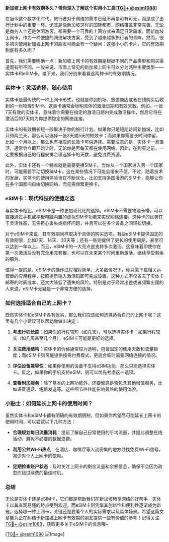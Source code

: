 **新加坡上网卡有效期多久？带你深入了解这个实用小工具[[TG💪+ @esim1088](https://t.me/s/esim1088)]**

在当今这个数字化时代，旅行者对于网络的需求已经不再是可有可无，而是成了出行计划中的重要一环。尤其是像新加坡这样的国际都市，网络覆盖非常完善，无论是商务人士还是休闲游客，都需要一个可靠的上网方式来满足日常需求。而新加坡上网卡，作为一种便捷的网络解决方案，受到了越来越多旅行者的青睐。然而，很多初次使用新加坡上网卡的朋友可能会有一个疑问：这张小小的卡片，它的有效期到底有多久呢？

首先，我们需要明确一点：新加坡上网卡的有效期是根据不同的产品类型和购买渠道而有所不同。一般来说，市面上常见的新加坡上网卡可以分为两种主要类型——实体卡和eSIM卡。接下来，我们分别来看看这两种卡的有效期情况。

### 实体卡：灵活选择，随心使用

实体卡是最传统的一种上网卡形式，也就是你到机场、旅游商店或者在线购买后收到的一张物理SIM卡。这类卡通常会标明具体的激活日期和有效天数。例如，一张7天有效的实体卡，意味着你需要在指定的激活日期内完成激活操作，然后它将在激活后的7天内为你提供稳定的网络连接。

实体卡的有效期长短一般取决于你的旅行计划。如果你只是短期访问新加坡，比如只待两三天，那么可以选择一张3天或5天的短效卡；而如果你需要长时间停留，比如一个月以上，那么也有相应的长效卡可供选择。需要注意的是，实体卡一旦激活，通常会立即开始计时，无论你是否每天都在使用网络。因此，在购买之前，一定要根据自己的行程安排合理选择卡的天数，避免浪费资源。

此外，实体卡还有一个特点就是需要更换SIM卡。当你从一个国家进入另一个国家时，可能需要手动切换SIM卡，这在某些情况下可能会带来不便。不过，随着技术的发展，实体卡的使用体验也在不断优化，比如支持多国漫游的SIM卡，能够让你在多个国家间自由切换网络，而无需频繁更换卡。

### eSIM卡：现代科技的便捷之选

与实体卡相比，eSIM卡是一种更加现代化的选择。eSIM卡不需要物理卡槽，可以直接通过手机或平板电脑内置的虚拟SIM卡功能来实现网络连接。这种卡的优势在于灵活性高，无需担心丢失或损坏问题，并且可以在多个设备之间轻松切换。

对于eSIM卡来说，其有效期同样取决于具体的购买选项。有些eSIM卡提供固定的有效期限，比如7天、14天、30天等；还有一些则提供了更长的使用周期，甚至可以达到一年以上。而且，eSIM卡的一大亮点是支持多次激活。这意味着即使你在第一次激活后没有完全用完套餐，也可以在未来某个时间重新激活，继续享受剩余的服务。

值得一提的是，eSIM卡的操作过程相对简单。大多数情况下，你只需下载相关运营商的应用程序，按照提示输入激活码即可完成设置。这种方式不仅省去了实体卡邮寄的时间成本，还大大降低了遗失的风险。特别是对于经常出差或者频繁出国的人来说，eSIM卡无疑是一个非常方便的选择。

### 如何选择适合自己的上网卡？

既然实体卡和eSIM卡各有优劣，那么我们应该如何选择适合自己的上网卡呢？这里有几个小建议可以帮助你做出决定：

1. **考虑行程长度**：如果你的行程较短（如几天），可以选择实体卡；如果行程较长（如几周甚至几个月），eSIM卡可能是更好的选择。
   
2. **关注费用结构**：实体卡的价格通常较为透明，包含固定的使用天数和流量额度；而eSIM卡则可能提供按需付费模式，更适合临时需要网络连接的情况。

3. **评估设备兼容性**：如果你使用的设备不支持eSIM功能，那么只能选择实体卡。反之，如果你的手机支持eSIM，则可以优先考虑这一选项。

4. **查看附加服务**：除了基本的上网功能外，还要留意是否包含其他增值服务，比如语音通话、短信发送等。这些细节往往能影响最终的使用体验。

### 小贴士：如何延长上网卡的使用时间？

虽然实体卡和eSIM卡都有明确的有效期限制，但如果你希望尽可能延长上网卡的使用时间，可以尝试以下几种方法：

- **合理规划每日流量消耗**：提前了解自己日常使用的平均流量，并据此调整在线活动，避免不必要的数据浪费。
  
- **利用公共Wi-Fi热点**：在酒店、咖啡厅等人流密集的地方寻找免费Wi-Fi信号，减少对个人上网卡的依赖。

- **定期检查账户状态**：及时关注上网卡的剩余流量和余额信息，确保不会因为疏忽而错过续费的最佳时机。

### 总结

无论是实体卡还是eSIM卡，它们都是帮助我们在新加坡畅享网络的好帮手。实体卡以其直观易懂的特点受到欢迎，而eSIM卡则凭借其创新性和便利性逐渐成为新宠。选择哪一种上网卡，关键还是要看个人的实际需求以及具体场景。希望这篇文章能为正在纠结于新加坡上网卡有效期的朋友提供一些有价值的参考！记得关注[TG💪+ @esim1088](https://t.me/s/esim1088)，获取更多关于eSIM卡的信息哦~

[[TG💪+ @esim1088](https://t.me/s/esim1088) ![Image](https://i.postimg.cc/4NQfJmqS/Snipaste-2025-05-13-00-14-12.png)]